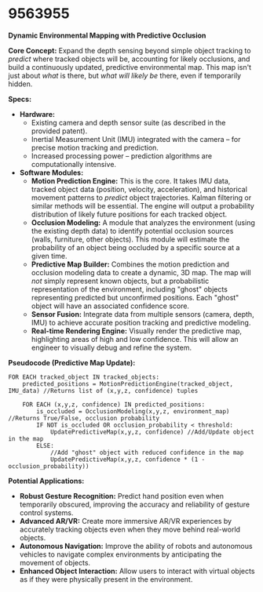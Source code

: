 # 9563955

**Dynamic Environmental Mapping with Predictive Occlusion**

**Core Concept:** Expand the depth sensing beyond simple object tracking to *predict* where tracked objects will be, accounting for likely occlusions, and build a continuously updated, predictive environmental map. This map isn't just about *what* is there, but *what will likely be* there, even if temporarily hidden.

**Specs:**

*   **Hardware:**
    *   Existing camera and depth sensor suite (as described in the provided patent).
    *   Inertial Measurement Unit (IMU) integrated with the camera – for precise motion tracking and prediction.
    *   Increased processing power – prediction algorithms are computationally intensive.
*   **Software Modules:**
    *   **Motion Prediction Engine:**  This is the core. It takes IMU data, tracked object data (position, velocity, acceleration), and historical movement patterns to *predict* object trajectories. Kalman filtering or similar methods will be essential. The engine will output a probability distribution of likely future positions for each tracked object.
    *   **Occlusion Modeling:**  A module that analyzes the environment (using the existing depth data) to identify potential occlusion sources (walls, furniture, other objects). This module will estimate the probability of an object being occluded by a specific source at a given time.
    *   **Predictive Map Builder:**  Combines the motion prediction and occlusion modeling data to create a dynamic, 3D map.  The map will *not* simply represent known objects, but a probabilistic representation of the environment, including "ghost" objects representing predicted but unconfirmed positions.  Each "ghost" object will have an associated confidence score.
    *   **Sensor Fusion:** Integrate data from multiple sensors (camera, depth, IMU) to achieve accurate position tracking and predictive modeling.
    *   **Real-time Rendering Engine:** Visually render the predictive map, highlighting areas of high and low confidence.  This will allow an engineer to visually debug and refine the system.

**Pseudocode (Predictive Map Update):**

```
FOR EACH tracked_object IN tracked_objects:
    predicted_positions = MotionPredictionEngine(tracked_object, IMU_data) //Returns list of (x,y,z, confidence) tuples

    FOR EACH (x,y,z, confidence) IN predicted_positions:
        is_occluded = OcclusionModeling(x,y,z, environment_map) //Returns True/False, occlusion probability
        IF NOT is_occluded OR occlusion_probability < threshold:
            UpdatePredictiveMap(x,y,z, confidence) //Add/Update object in the map
        ELSE:
            //Add "ghost" object with reduced confidence in the map
            UpdatePredictiveMap(x,y,z, confidence * (1 - occlusion_probability))
```

**Potential Applications:**

*   **Robust Gesture Recognition:** Predict hand position even when temporarily obscured, improving the accuracy and reliability of gesture control systems.
*   **Advanced AR/VR:**  Create more immersive AR/VR experiences by accurately tracking objects even when they move behind real-world objects.
*   **Autonomous Navigation:**  Improve the ability of robots and autonomous vehicles to navigate complex environments by anticipating the movement of objects.
*   **Enhanced Object Interaction:** Allow users to interact with virtual objects as if they were physically present in the environment.